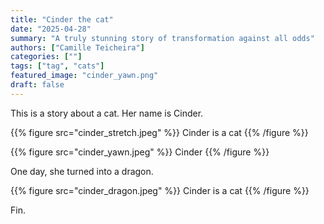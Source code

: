 ```yaml
---
title: "Cinder the cat"
date: "2025-04-28"
summary: "A truly stunning story of transformation against all odds"
authors: ["Camille Teicheira"]
categories: [""]
tags: ["tag", "cats"]
featured_image: "cinder_yawn.png"
draft: false
---
```


This is a story about a cat. Her name is Cinder.

{{% figure src="cinder_stretch.jpeg" %}}
Cinder is a cat
{{% /figure %}}

{{% figure src="cinder_yawn.jpeg" %}}
Cinder
{{% /figure %}}

One day, she turned into a dragon.

{{% figure src="cinder_dragon.jpeg" %}}
Cinder is a cat
{{% /figure %}}

Fin.
